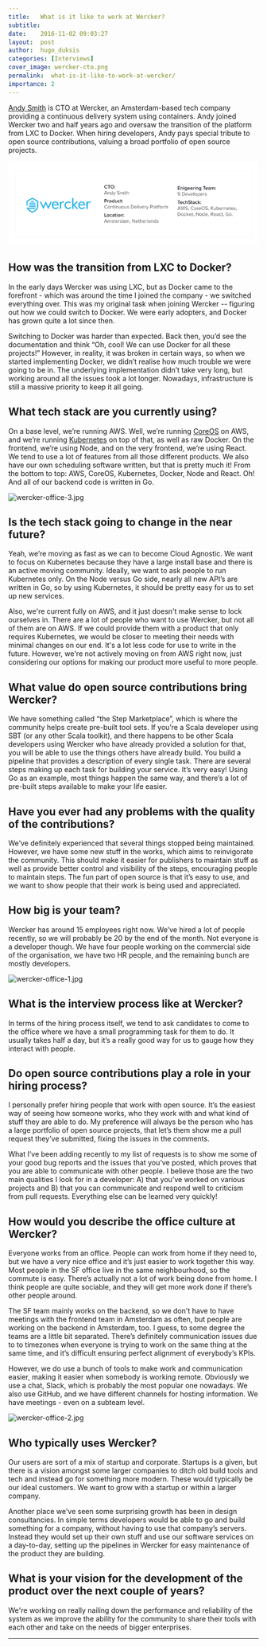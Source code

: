 ```yaml
---
title:   What is it like to work at Wercker?
subtitle:
date:    2016-11-02 09:03:27
layout:  post
author:  hugo_duksis
categories: [Interviews]
cover_image: wercker-cto.png
permalink:  what-is-it-like-to-work-at-wercker/
importance: 2
---
```

[Andy Smith](https://www.linkedin.com/in/termie) is CTO at Wercker, an Amsterdam-based tech company providing a continuous delivery system using containers. Andy joined Wercker two and half years ago and oversaw the transition of the platform from LXC to Docker. When hiring developers, Andy pays special tribute to open source contributions, valuing a broad
portfolio of open source projects.

<!--more--> 

![wercker-box.png](/assets/images/wercker-box.png)

## How was the transition from LXC to Docker?

In the early days Wercker was using LXC, but as Docker came to the forefront - which was around the time I joined the company - we switched everything over. This was my original task when joining Wercker -- figuring out how we could switch to Docker. We were early adopters, and Docker has grown quite a lot since then. 


Switching to Docker was harder than expected. Back then, you’d see the documentation and think “Oh, cool! We can use Docker for all these projects!” However, in reality, it was broken in certain ways, so when we started implementing Docker, we didn’t realise how much trouble we were going to be in. The underlying implementation didn’t take very long, but working around all the issues took a lot longer. Nowadays, infrastructure is still a massive priority to keep it all going. 


## What tech stack are you currently using?

On a base level, we’re running AWS. Well, we’re running [CoreOS](https://coreos.com/) on AWS, and we’re running [Kubernetes](http://kubernetes.io) on top of that, as well as raw Docker. On the frontend, we’re using Node, and on the very frontend, we’re using React. We tend to use a lot of features from all those different products. We also have our own scheduling software written, but that is pretty much it! From the bottom to top: AWS, CoreOS, Kubernetes, Docker, Node and React. Oh! And all of our backend code is written in Go. 

![wercker-office-3.jpg](/assets/images/wercker-office-3.jpg)

## Is the tech stack going to change in the near future?

Yeah, we’re moving as fast as we can to become Cloud Agnostic. We want to focus on Kubernetes because they have a large install base and there is an active moving community. Ideally, we want to ask people to run Kubernetes only. On the Node versus Go side, nearly all new API’s are written in Go, so by using Kubernetes, it should be pretty easy for us to set up new services. 

Also, we're current fully on AWS, and it just doesn't make sense to lock ourselves in. There are a lot of people who want to use Wercker, but not all of them are on AWS. If we could provide them with a product that only requires Kubernetes, we would be closer to meeting their needs with minimal changes on our end. It's a lot less code for use to write in the future. However, we're not actively moving on from AWS right now, just considering our options for making our product more useful to more people.


## What value do open source contributions bring Wercker? 

We have something called “the Step Marketplace”, which is where the community helps create pre-built tool sets. If you’re a Scala developer using SBT (or any other Scala toolkit), and there happens to be other Scala developers using Wercker who have already provided a solution for that, you will be able to use the things others have already build. You build a pipeline that provides a description of every single task. There are several steps making up each task for building your service. It’s very easy! Using Go as an example, most things happen the same way, and there’s a lot of pre-built steps available to make your life easier. 


## Have you ever had any problems with the quality of the contributions? 

We’ve definitely experienced that several things stopped being maintained. However, we have some new stuff in the works, which aims to reinvigorate the community. This should make it easier for publishers to maintain stuff as well as provide better control and visibility of the steps, encouraging people to maintain steps. The fun part of open source is that it’s easy to use, and we want to show people that their work is being used and appreciated. 


## How big is your team?

Wercker has around 15 employees right now. We’ve hired a lot of people recently, so we will probably be 20 by the end of the month. Not everyone is a developer though. We have four people working on the commercial side of the organisation, we have two HR people, and the remaining bunch are mostly developers. 

![wercker-office-1.jpg](/assets/images/wercker-office-1.jpg)


## What is the interview process like at Wercker? 
In terms of the hiring process itself, we tend to ask candidates to come to the office where we have a small programming task for them to do. It usually takes half a day, but it’s a really good way for us to gauge how they interact with people.


## Do open source contributions play a role in your hiring process?

I personally prefer hiring people that work with open source. It’s the easiest way of seeing how someone works, who they work with and what kind of stuff they are able to do. My preference will always be the person who has a large portfolio of open source projects, that let’s them show me a pull request they’ve submitted, fixing the issues in the comments. 


What I’ve been adding recently to my list of requests is to show me some of your good bug reports and the issues that you’ve posted, which proves that you are able to communicate with other people. I believe those are the two main qualities I look for in a developer: A) that you’ve worked on various projects and B) that you can communicate and respond well to criticism from pull requests. Everything else can be learned very quickly! 


## How would you describe the office culture at Wercker?

Everyone works from an office. People can work from home if they need to, but we have a very nice office and it’s just easier to work together this way. Most people in the SF office live in the same neighbourhood, so the commute is easy. There’s actually not a lot of work being done from home. I think people are quite sociable, and they will get more work done if there’s other people around. 


The SF team mainly works on the backend, so we don't have to have meetings with the frontend team in Amsterdam as often, but people are working on the backend in Amsterdam, too. I guess, to some degree the teams are a little bit separated. There’s definitely communication issues due to to timezones when everyone is trying to work on the same thing at the same time, and it’s difficult ensuring perfect alignment of everybody’s KPIs. 


However, we do use a bunch of tools to make work and communication easier, making it easier when somebody is working remote. Obviously we use a chat, Slack, which is probably the most popular one nowadays. We also use GitHub, and we have different channels for hosting information. We have meetings - even on a subteam level. 


![wercker-office-2.jpg](/assets/images/wercker-office-2.jpg)


## Who typically uses Wercker?
Our users are sort of a mix of startup and corporate. Startups is a given, but there is a vision amongst some larger companies to ditch old build tools and tech and instead go for something more modern. These would typically be our ideal customers. We want to grow with a startup or within a larger company. 


Another place we've seen some surprising growth has been in design consultancies. In simple terms developers would be able to go and build something for a company, without having to use that company’s servers. Instead they would set up their own stuff and use our software services on a day-to-day, setting up the pipelines in Wercker for easy maintenance of the product they are building. 


## What is your vision for the development of the product over the next couple of years?

We're working on really nailing down the performance and reliability of the system as we improve the ability for the community to share their tools with each other and take on the needs of bigger enterprises.

* * *


